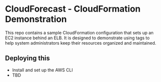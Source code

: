 # CloudForecast - CloudFormation Demonstration
This repo contains a sample CloudFormation configuration that sets up an EC2 instance behind an ELB. It is designed to demonstrate using tags to help system administrators keep their resources organized and maintained.

## Deploying this
- Install and set up the AWS CLI
- TBD
